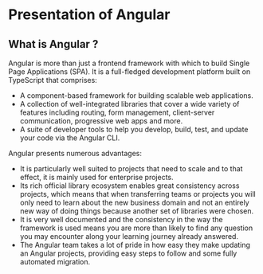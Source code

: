# Presentation of Angular

## What is Angular ?
Angular is more than just a frontend framework with which to build Single Page Applications (SPA). It is a full-fledged development platform built on TypeScript that comprises:

- A component-based framework for building scalable web applications.
- A collection of well-integrated libraries that cover a wide variety of features including routing, form management, client-server communication, progressive web apps and more.
- A suite of developer tools to help you develop, build, test, and update your code via the Angular CLI.

Angular presents numerous advantages:
- It is particularly well suited to projects that need to scale and to that effect, it is mainly used for enterprise projects.
- Its rich official library ecosystem enables great consistency across projects, which means that when transferring teams or projects you will only need to learn about the new business domain and not an entirely new way of doing things because another set of libraries were chosen.
- It is very well documented and the consistency in the way the framework is used means you are more than likely to find any question you may encounter along your learning journey already answered.
- The Angular team takes a lot of pride in how easy they make updating an Angular projects, providing easy steps to follow and some fully automated migration.
